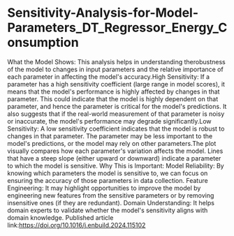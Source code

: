 # Sensitivity-Analysis-for-Model-Parameters_DT_Regressor_Energy_Consumption
What the Model Shows: This analysis helps in understanding the ​​robustness​​ of the model to changes in input parameters and the ​​relative importance​​ of each parameter in affecting the model's accuracy.​​High Sensitivity​​: If a parameter has a high sensitivity coefficient (large range in model scores), it means that the model's performance is highly affected by changes in that parameter. This could indicate that the model is highly dependent on that parameter, and hence the parameter is critical for the model's predictions. It also suggests that if the real-world measurement of that parameter is noisy or inaccurate, the model's performance may degrade significantly.​​Low Sensitivity​​: A low sensitivity coefficient indicates that the model is robust to changes in that parameter. The parameter may be less important to the model's predictions, or the model may rely on other parameters.The plot visually compares how each parameter's variation affects the model. Lines that have a steep slope (either upward or downward) indicate a parameter to which the model is sensitive.
Why This is Important: ​​Model Reliability​​: By knowing which parameters the model is sensitive to, we can focus on ensuring the accuracy of those parameters in data collection. ​​Feature Engineering​​: It may highlight opportunities to improve the model by engineering new features from the sensitive parameters or by removing insensitive ones (if they are redundant). ​​Domain Understanding​​: It helps domain experts to validate whether the model's sensitivity aligns with domain knowledge.
Published article link:https://doi.org/10.1016/j.enbuild.2024.115102 
